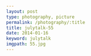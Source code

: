 ```yaml
---
layout: post
type: photography, picture
permalink: /photography/:title
title: julytalk-55
date: 2014-01-16
keyword: julytalk
imgpath: 55.jpg
---
```



